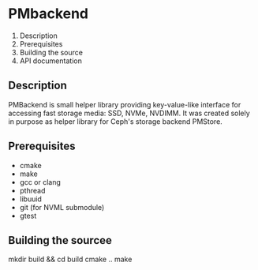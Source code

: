 # PMbackend

1. Description
2. Prerequisites
3. Building the source
3. API documentation

## Description

PMBackend is small helper library providing key-value-like interface for accessing fast storage media: SSD, NVMe, NVDIMM. It was created solely in purpose as helper library for Ceph's storage backend PMStore.

## Prerequisites

* cmake
* make
* gcc or clang
* pthread
* libuuid
* git (for NVML submodule)
* gtest

## Building the sourcee

mkdir build && cd build
cmake ..
make
